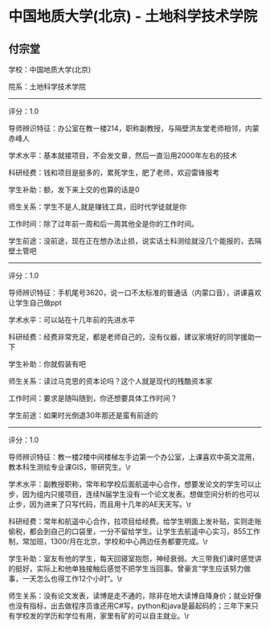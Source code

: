# 中国地质大学(北京) - 土地科学技术学院

## 付宗堂

学校：中国地质大学(北京)

院系：土地科学技术学院

* * *

评分：1.0

导师辨识特征：办公室在教一楼214，职称副教授，与隔壁洪友堂老师相邻，内蒙赤峰人

学术水平：基本就接项目，不会发文章，然后一直沿用2000年左右的技术

科研经费：钱和项目是挺多的，累死学生，肥了老师，欢迎雷锋报考

学生补助：额，发下来上交的也算的话是0

师生关系：学生不是人,就是赚钱工具，旧时代学徒就是你

工作时间：除了过年前一周和后一周其他全是你的工作时间。

学生前途：没前途，现在正在想办法止损，说实话土科测绘就没几个能报的，去隔壁土管吧

* * *

评分：1.0

导师辨识特征：手机尾号3620，说一口不太标准的普通话（内蒙口音），讲课喜欢让学生自己做ppt

学术水平：可以站在十几年前的先进水平

科研经费：经费非常充足，都是老师自己的，没有仪器，建议家境好的同学援助一下

学生补助：你就假装有吧

师生关系：读过马克思的资本论吗？这个人就是现代的残酷资本家

工作时间：要求是随叫随到，你还想要具体工作时间？

学生前途：如果时光倒退30年那还是蛮有前途的

* * *

评分：1.0

导师辨识特征：教一楼2楼中间楼梯左手边第一个办公室，上课喜欢中英文混用，教本科生测绘专业课GIS，带研究生。\r

学术水平：副教授职称，常年和学校后面航遥中心合作，想要发论文的学生可以止步，因为组内只接项目，连续N届学生没有一个论文发表。想做空间分析的也可以止步，因为进来了只写代码，而且用十几年的AE天天写。\r

科研经费：常年和航遥中心合作，拉项目给经费。给学生明面上发补贴，实则走账偷税，都会到自己的口袋里，一分不留给学生。让学生去航遥中心实习，855工作制，常加班，1300/月在北京，学校和中心两边任务都要完成。\r

学生补助：室友有他的学生，每天回寝室抱怨，神经衰弱。大三带我们课时感觉讲的挺好，实际上和他单独接触后感觉不把学生当回事。曾豪言“学生应该努力做事，一天怎么也得工作12个小时”。\r

师生关系：没有论文发表，读博是走不通的，除非在地大读博自降身价；就业好像也没有指标，出去做程序员谁还用C#写，python和java是最起码的；三年下来只有学校发的学历和学位有用，家里有矿的可以自主就业。\r